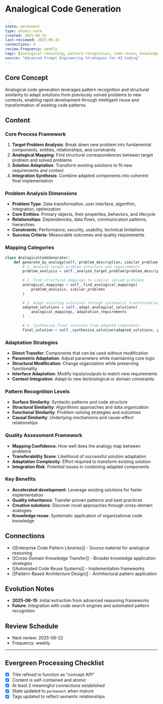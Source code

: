 # Analogical Code Generation

```yaml
---
state: permanent
type: atomic-note
created: 2025-06-15
last-reviewed: 2025-06-15
connections: 4
review-frequency: weekly
tags: [analogical-reasoning, pattern-recognition, code-reuse, knowledge-transfer, adaptation]
source: "Advanced Prompt Engineering Strategies for AI Coding"
---
```

## Core Concept

Analogical code generation leverages pattern recognition and structural similarity to adapt solutions from previously solved problems to new contexts, enabling rapid development through intelligent reuse and transformation of existing code patterns.

## Content

### Core Process Framework
1. **Target Problem Analysis**: Break down new problem into fundamental components, entities, relationships, and constraints
2. **Analogical Mapping**: Find structural correspondences between target problem and solved problems
3. **Solution Adaptation**: Transform existing solutions to fit new requirements and context
4. **Integration Synthesis**: Combine adapted components into coherent final implementation

### Problem Analysis Dimensions
- **Problem Type**: Data transformation, user interface, algorithm, integration, optimization
- **Core Entities**: Primary objects, their properties, behaviors, and lifecycle
- **Relationships**: Dependencies, data flows, communication patterns, hierarchies
- **Constraints**: Performance, security, usability, technical limitations
- **Success Criteria**: Measurable outcomes and quality requirements

### Mapping Categories
```python
class AnalogicalCodeGenerator:
    def generate_by_analogy(self, problem_description, similar_problems, adaptation_requirements):
        # 1. Analyze target problem structure and requirements
        problem_analysis = self._analyze_target_problem(problem_description)
        
        # 2. Find structural mappings to similar solved problems
        analogical_mappings = self._find_analogical_mappings(
            problem_analysis, similar_problems
        )
        
        # 3. Adapt existing solutions through systematic transformation
        adapted_solutions = self._adapt_analogical_solutions(
            analogical_mappings, adaptation_requirements
        )
        
        # 4. Synthesize final solution from adapted components
        final_solution = self._synthesize_solution(adapted_solutions, problem_analysis)
```

### Adaptation Strategies
- **Direct Transfer**: Components that can be used without modification
- **Parametric Adaptation**: Adjust parameters while maintaining core logic
- **Structural Modification**: Change organization while preserving functionality
- **Interface Adaptation**: Modify inputs/outputs to match new requirements
- **Context Integration**: Adapt to new technological or domain constraints

### Pattern Recognition Levels
- **Surface Similarity**: Syntactic patterns and code structure
- **Structural Similarity**: Algorithmic approaches and data organization
- **Functional Similarity**: Problem-solving strategies and outcomes
- **Causal Similarity**: Underlying mechanisms and cause-effect relationships

### Quality Assessment Framework
- **Mapping Confidence**: How well does the analogy map between problems
- **Transferability Score**: Likelihood of successful solution adaptation
- **Adaptation Complexity**: Effort required to transform existing solution
- **Integration Risk**: Potential issues in combining adapted components

### Key Benefits
- **Accelerated development**: Leverage existing solutions for faster implementation
- **Quality inheritance**: Transfer proven patterns and best practices
- **Creative solutions**: Discover novel approaches through cross-domain analogies
- **Knowledge reuse**: Systematic application of organizational code knowledge

## Connections

- [[Enterprise Code Pattern Libraries]] - Source material for analogical reasoning
- [[Cross-Domain Knowledge Transfer]] - Broader knowledge application strategies
- [[Automated Code Reuse Systems]] - Implementation frameworks
- [[Pattern-Based Architecture Design]] - Architectural pattern application

## Evolution Notes

- **2025-06-15**: Initial extraction from advanced reasoning frameworks
- **Future**: Integration with code search engines and automated pattern recognition

## Review Schedule

- Next review: 2025-06-22
- Frequency: weekly

---

## Evergreen Processing Checklist

- [x] Title refined to function as "concept API"
- [x] Content is self-contained and atomic
- [x] At least 2 meaningful connections established
- [x] State updated to `permanent` when mature
- [x] Tags updated to reflect semantic relationships